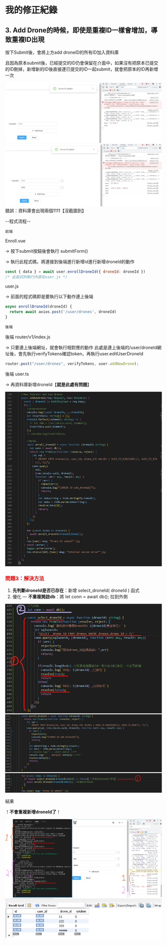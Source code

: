 # 我的修正紀錄

## 3. Add Drone的時候，即使是重複ID一樣會增加，導致重複ID出現

按下Submit後，會將上方add droneID的所有ID加入資料庫

且因為原本submit後，已經提交的ID仍會保留在介面中，如果沒有把原本已提交的ID刪掉，新增新的ID後直接連已提交的ID一起submit，就會把原本的ID再新增一次

![image](./%E6%88%AA%E5%9C%96/007.jpg)
![image](./%E6%88%AA%E5%9C%96/008.jpg)
錯誤：資料庫會出現兩個1111【沒截圖到】

--程式流程--

`前端`

Enroll.vue

→ 按下submit按鈕後會執行 submitForm()

→ 執行此程式碼，將連接到後端進行新增id進行新增droneId的動作

```js
const { data } = await user.enrollDroneId({ droneId: droneId })
/* 此函式的執行內容在user.js */
```

user.js

→ 前面的程式碼即是要執行以下動作連上後端

```js
async enrollDroneId(droneId) {
  return await axios.post('/user/drones', droneId)
}
```

`後端`

後端 router/v1/index.js

→ 只要連上後端網址，就會執行相對應的動作
此處是連上後端的/user/droneId網址後，會先執行verifyTokens確認token，再執行user.editUserDroneId

```js
router.post("/user/drones", verifyTokens, user.addNewDrone);
```

後端 user.ts

→ 再資料庫新增droneId【**就是此處有問題**】

![image](./%E6%88%AA%E5%9C%96/020.png)

### **<font color="Red">問題3：解決方法</font>**

1. **先判斷droneId是否已存在**：新增 select_droneId( droneId ) 函式
2. 優化 — **不重複開啟db**：將 let conn = await db(); 拉到外側

![image](./%E6%88%AA%E5%9C%96/021.png)
![image](./%E6%88%AA%E5%9C%96/022.png)
![image](./%E6%88%AA%E5%9C%96/023.png)

結果

！**不會重複新增droneId了**！

![image](./%E6%88%AA%E5%9C%96/024.png)
![image](./%E6%88%AA%E5%9C%96/025.png)

